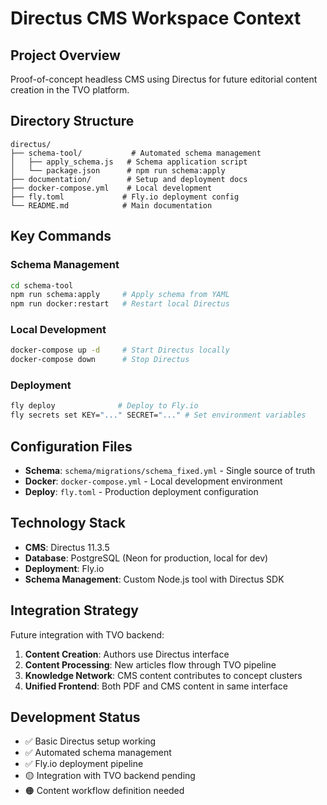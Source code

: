 # Directus CMS Workspace Context

## Project Overview
Proof-of-concept headless CMS using Directus for future editorial content creation in the TVO platform.

## Directory Structure
```
directus/
├── schema-tool/           # Automated schema management
│   ├── apply_schema.js   # Schema application script
│   └── package.json      # npm run schema:apply
├── documentation/        # Setup and deployment docs
├── docker-compose.yml    # Local development
├── fly.toml             # Fly.io deployment config
└── README.md            # Main documentation
```

## Key Commands

### Schema Management
```bash
cd schema-tool
npm run schema:apply     # Apply schema from YAML
npm run docker:restart   # Restart local Directus
```

### Local Development
```bash
docker-compose up -d     # Start Directus locally
docker-compose down      # Stop Directus
```

### Deployment
```bash
fly deploy              # Deploy to Fly.io
fly secrets set KEY="..." SECRET="..." # Set environment variables
```

## Configuration Files
- **Schema**: `schema/migrations/schema_fixed.yml` - Single source of truth
- **Docker**: `docker-compose.yml` - Local development environment
- **Deploy**: `fly.toml` - Production deployment configuration

## Technology Stack
- **CMS**: Directus 11.3.5
- **Database**: PostgreSQL (Neon for production, local for dev)
- **Deployment**: Fly.io
- **Schema Management**: Custom Node.js tool with Directus SDK

## Integration Strategy
Future integration with TVO backend:
1. **Content Creation**: Authors use Directus interface
2. **Content Processing**: New articles flow through TVO pipeline
3. **Knowledge Network**: CMS content contributes to concept clusters
4. **Unified Frontend**: Both PDF and CMS content in same interface

## Development Status
- ✅ Basic Directus setup working
- ✅ Automated schema management
- ✅ Fly.io deployment pipeline
- 🟡 Integration with TVO backend pending
- 🟠 Content workflow definition needed